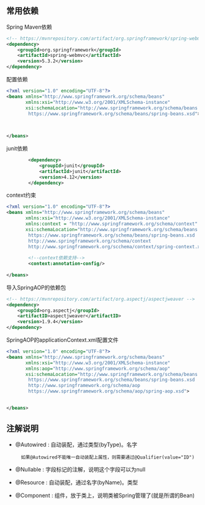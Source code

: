 ## 常用依赖

Spring Maven依赖
```xml
<!-- https://mvnrepository.com/artifact/org.springframework/spring-webmvc -->
<dependency>
    <groupId>org.springframework</groupId>
    <artifactId>spring-webmvc</artifactId>
    <version>5.3.2</version>
</dependency>
```

配置依赖
```xml
<?xml version="1.0" encoding="UTF-8"?>
<beans xmlns="http://www.springframework.org/schema/beans"
       xmlns:xsi="http://www.w3.org/2001/XMLSchema-instance"
       xsi:schemaLocation="http://www.springframework.org/schema/beans
        https://www.springframework.org/schema/beans/spring-beans.xsd">
    
    

</beans>
```

junit依赖
```xml
        <dependency>
            <groupId>junit</groupId>
            <artifactId>junit</artifactId>
            <version>4.12</version>
        </dependency>
```

context约束
```xml
<?xml version="1.0" encoding="UTF-8"?>
<beans xmlns="http://www.springframework.org/schema/beans"
       xmlns:xsi="http://www.w3.org/2001/XMLSchema-instance"
       xmlns:context = "http://www.springframework.org/schema/context"
       xsi:schemaLocation="http://www.springframework.org/schema/beans
        https://www.springframework.org/schema/beans/spring-beans.xsd
        http://www.springframework.org/schema/context
        http://www.springframework.org/scchema/context/spring-context.xsd">
  
        <!--context依赖支持-->
        <context:annotation-config/>
  
</beans>
```
导入SpringAOP的依赖包
```xml
<!-- https://mvnrepository.com/artifact/org.aspectj/aspectjweaver -->
<dependency>
    <groupId>org.aspectj</groupId>
    <artifactID>aspectjweaver</artifactID>
    <version>1.9.4</version>
</dependency>
```

SpringAOP的applicationContext.xml配置文件
```xml
<?xml version="1.0" encoding="UTF-8"?>
<beans xmlns="http://www.springframework.org/schema/beans"
       xmlns:xsi="http://www.w3.org/2001/XMLSchema-instance"
       xmlns:aop="http://www.springframework.org/schema/aop"
       xsi:schemaLocation="http://www.springframework.org/schema/beans
        https://www.springframework.org/schema/beans/spring-beans.xsd
        http://www.springframework.org/schema/aop 
        https://www.springframework.org/schema/aop/spring-aop.xsd">
  

</beans>
```

## 注解说明
- @Autowired : 自动装配，通过类型(byType)。名字

        如果@Autowired不能唯一自动装配上属性，则需要通过@Qualifier(value="ID")

- @Nullable : 字段标记的注解，说明这个字段可以为null

- @Resource : 自动装配，通过名字(byName)。类型

- @Component : 组件，放于类上，说明类被Spring管理了(就是所谓的Bean)





